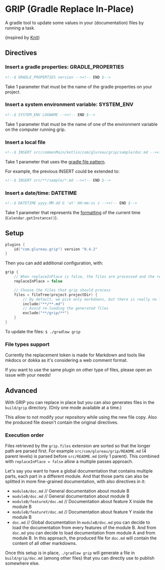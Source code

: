 # GRIP (Gradle Replace In-Place)

A gradle tool to update some values in your (documentation) files by running a task.

(inspired by [Knit](https://github.com/Kotlin/kotlinx-knit))

## Directives

### Insert a gradle properties: GRADLE_PROPERTIES
```markdown
<!--$ GRADLE_PROPERTIES version --><!-- END $-->
```

Take 1 parameter that must be the name of the gradle properties on your project.


### Insert a system environment variable: SYSTEM_ENV
```markdown
<!--$ SYSTEM_ENV LOGNAME --><!-- END $-->
```
Take 1 parameter that must be the name of one of the environment variable on the computer running grip.


### Insert a local file
```markdown
<!--$ INSERT src/commonMain/kotlin/com/glureau/grip/sample/doc.md --><!-- END $-->
```
Take 1 parameter that uses the [gradle file pattern](https://docs.gradle.org/current/javadoc/org/gradle/api/tasks/util/PatternFilterable.html).

For example, the previous INSERT could be extended to:

```markdown
<!--$ INSERT src/**/sample/*.md --><!-- END $-->
```

### Insert a date/time: DATETIME
```markdown
<!--$ DATETIME yyyy.MM.dd G 'at' HH:mm:ss z --><!-- END $-->
```
Take 1 parameter that represents the [formatting](https://docs.oracle.com/javase/7/docs/api/java/text/SimpleDateFormat.html) of the current time (`Calendar.getInstance()`).

## Setup

```kotlin
plugins {
    id("com.glureau.grip") version "0.4.2"
}
```

Then you can add additional configuration, with:

```kotlin
grip {
    // When replaceInPlace is false, the files are processed and the resulting file is stored in build/grip, see [Advanced](#Advanced)
    replaceInPlace = false

    // Choose the files that grip should process
    files = fileTree(project.projectDir) {
        // By default, we pick only markdowns, but there is really no limitation on type file.
        include("**/**.md")
        // Avoid re-loading the generated files
        exclude("**/grip/**")
    }
}
```

To update the files: `$ ./gradlew grip`


### File types support

Currently the replacement token is made for Markdown and tools like mkdocs or dokka as it's considering a web comment format.

If you want to use the same plugin on other type of files, please open an issue with your needs!

## Advanced

With GRIP you can replace in place but you can also generates files in the `build/grip` directory. (Only one mode available at a time.)

This allow to not modify your repository while using the new file copy. Also the produced file doesn't contain the original directives.

### Execution order

Files retrieved by the `grip.files` extension are sorted so that the longer path are parsed first. For example `src/com/glureau/grip/README.md` (4 parent levels) is parsed before `src/README.md` (only 1 parent). This combined with `replaceInPlace = false` allow a multiple passes approach.

Let's say you want to have a global documentation that contains multiple parts, each part in a different module. And that those parts can also be splitted in more fine-grained documentation, with also directives in it:
- `moduleA/doc.md` // General documentation about module B
- `moduleB/doc.md` // General documentation about module B
- `moduleB/featureX/doc.md` // Documentation about feature X inside the module B
- `moduleB/featureY/doc.md` // Documentation about feature Y inside the module B
- `doc.md` // Global documentation
In `moduleB/doc.md` you can decide to load the documentation from every features of the module B. And from `doc.md` you can decide to load documentation from module A and from module B. In this approach, the produced file for `doc.md` will contain the content of all other markdowns.

Once this setup is in place, `./gradlew grip` will generate a file in `build/grip/doc.md` (among other files) that you can directly use to publish somewhere else.
